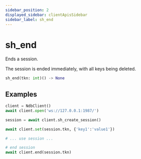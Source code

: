 ```yaml
---
sidebar_position: 2
displayed_sidebar: clientApisSidebar
sidebar_label: sh_end
---
```


# sh_end
Ends a session.

The session is ended immediately, with all keys being deleted.


```py
sh_end(tkn: int)() -> None
```



## Examples


```py
client = NdbClient()
await client.open('ws://127.0.0.1:1987/')

session = await client.sh_create_session()

await client.set(session.tkn, {'key1':'value1'})

# ... use session ...

# end session
await client.end(session.tkn)
```
